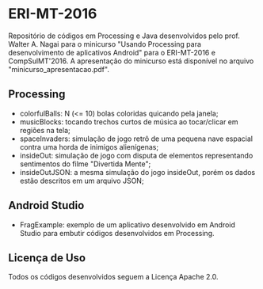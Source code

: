 # ERI-MT-2016

Repositório de códigos em Processing e Java desenvolvidos pelo prof. Walter A. Nagai para o minicurso "Usando Processing para desenvolvimento de aplicativos Android" para o ERI-MT-2016 e CompSulMT'2016. A apresentação do minicurso está disponível no arquivo "minicurso_apresentacao.pdf".

## Processing

- colorfulBalls: N (<= 10) bolas coloridas quicando pela janela;
- musicBlocks: tocando trechos curtos de música ao tocar/clicar em regiões na tela;
- spaceInvaders: simulação de jogo retrô de uma pequena nave espacial contra uma horda de inimigos alienígenas;
- insideOut: simulação de jogo com disputa de elementos representando sentimentos do filme "Divertida Mente";
- insideOutJSON: a mesma simulação do jogo insideOut, porém os dados estão descritos em um arquivo JSON;

## Android Studio

- FragExample: exemplo de um aplicativo desenvolvido em Android Studio para embutir códigos desenvolvidos em Processing.

## Licença de Uso

Todos os códigos desenvolvidos seguem a Licença Apache 2.0.
